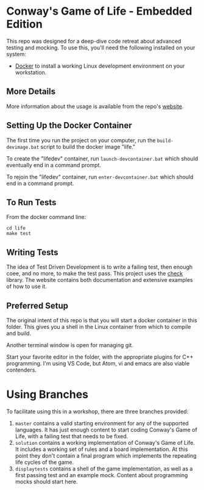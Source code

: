 # Conway's Game of Life - Embedded Edition

This repo was designed for a deep-dive code retreat about advanced testing and mocking.  To use this, you'll need the following installed on your system:

- [Docker](http://docker.com) to install a working Linux development
  environment on your workstation.

## More Details

More information about the usage is available from the repo's [website](https://lazarusid.github.io/embedded-life/).


## Setting Up the Docker Container

The first time you run the project on your computer, run the `build-devimage.bat` script to build the docker image "life."

To create the "lifedev" container, run `launch-devcontainer.bat` which should eventually end in a command prompt.

To rejoin the "lifedev" container, run `enter-devcontainer.bat` which should end in a command prompt.

## To Run Tests

From the docker command line:

    cd life
    make test

## Writing Tests

The idea of Test Driven Development is to write a failing test, then enough coee, and no more, to make the test pass.  This project uses the [check](https://libcheck.github.io/check/) library.  The website contains both documentation and extensive examples of how to use it.

## Preferred Setup

The original intent of this repo is that you will start a docker container in this folder.  This gives you a shell in the Linux container from which to compile and build.

Another terminal window is open for managing git.

Start your favorite editor in the folder, with the appropriate plugins for C++ programming.  I'm using VS Code, but Atom, vi and emacs are also viable contenders.


# Using Branches

To facilitate using this in a workshop, there are three branches provided:

1. `master` contains a valid starting environment for any of the supported
   languages.  It has just enough content to start coding Conway's Game of
   Life, with a failing test that needs to be fixed.
1. `solution` contains a working implementation of Conway's Game of Life.  It
   includes a working set of rules and a board implementation.  At this point
   they don't contain a final program which implements the repeating life
   cycles of the game.
1. `displaytests` contains a shell of the game implementation, as well as a
   first passing test and an example mock.  Content about programming mocks
   should start here.
